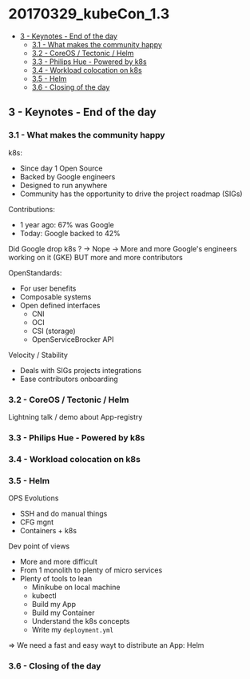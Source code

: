 # 20170329_kubeCon_1.3

<!-- MarkdownTOC -->

- [3 - Keynotes - End of the day](#3---keynotes---end-of-the-day)
  - [3.1 - What makes the community happy](#31---what-makes-the-community-happy)
  - [3.2 - CoreOS / Tectonic / Helm](#32---coreos--tectonic--helm)
  - [3.3 - Philips Hue - Powered by k8s](#33---philips-hue---powered-by-k8s)
  - [3.4 - Workload colocation on k8s](#34---workload-colocation-on-k8s)
  - [3.5 - Helm](#35---helm)
  - [3.6 - Closing of the day](#36---closing-of-the-day)

<!-- /MarkdownTOC -->




## 3 - Keynotes - End of the day

### 3.1 - What makes the community happy

k8s:
* Since day 1 Open Source
* Backed by Google engineers
* Designed to run anywhere
* Community has the opportunity to drive the project roadmap (SIGs)

Contributions:
* 1 year ago: 67% was Google
* Today: Google backed to 42%

Did Google drop k8s ?
-> Nope
-> More and more Google's engineers working on it (GKE)
BUT more and more contributors

OpenStandards:
* For user benefits
* Composable systems
* Open defined interfaces
  + CNI
  + OCI
  + CSI (storage)
  + OpenServiceBrocker API

Velocity / Stability
* Deals with SIGs projects integrations
* Ease contributors onboarding


### 3.2 - CoreOS / Tectonic / Helm

Lightning talk / demo about App-registry


### 3.3 - Philips Hue - Powered by k8s

### 3.4 - Workload colocation on k8s

### 3.5 - Helm

OPS Evolutions
* SSH and do manual things
* CFG mgnt
* Containers + k8s

Dev point of views
* More and more difficult
* From 1 monolith to plenty of micro services
* Plenty of tools to lean
  + Minikube on local machine
  + kubectl
  + Build my App
  + Build my Container
  + Understand the k8s concepts
  + Write my `deployment.yml`

=> We need a fast and easy wayt to distribute an App: Helm


### 3.6 - Closing of the day

